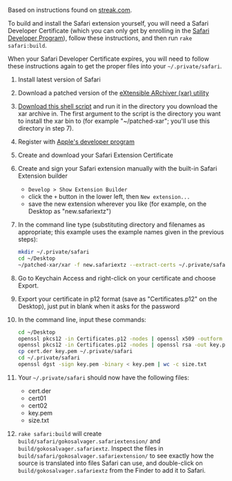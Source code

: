 Based on instructions found on
[streak.com](http://developer.streak.com/2013/01/how-to-build-safari-extension-using.html).

To build and install the Safari extension yourself, you will need a Safari
Developer Certificate (which you can only get by enrolling in the
[Safari Developer Program](https://developer.apple.com/programs/safari/)), follow
these instructions, and then run `rake safari:build`.

When your Safari Developer Certificate expires, you will need to follow these
instructions again to get the proper files into your `~/.private/safari`.

1. Install latest version of Safari

2. Download a patched version of the
   [eXtensible ARchiver (xar) utility](https://github.com/downloads/mackyle/xar/xar-1.6.1.tar.gz)

3. [Download this shell script](https://gist.github.com/omarstreak/4561451) and
   run it in the directory you download the xar archive in. The first argument
   to the script is the directory you want to install the xar bin to (for
   example "~/patched-xar"; you'll use this directory in step 7).

4. Register with
   [Apple's developer program](https://developer.apple.com/programs/safari/)

5. Create and download your Safari Extension Certificate

6. Create and sign your Safari extension manually with the built-in Safari
   Extension builder
     * `Develop > Show Extension Builder`
     * click the `+` button in the lower left, then `New extension...`
     * save the new extension wherever you like (for example, on the Desktop as
       "new.safariextz")

7. In the command line type (substituting directory and filenames as
   appropriate; this example uses the example names given in the previous
   steps):

    ```bash
    mkdir ~/.private/safari
    cd ~/Desktop
    ~/patched-xar/xar -f new.safariextz --extract-certs ~/.private/safari
    ```

8. Go to Keychain Access and right-click on your certificate and choose Export.

9. Export your certificate in p12 format (save as "Certificates.p12" on the
   Desktop), just put in blank when it asks for the password

10. In the command line, input these commands:

    ```bash
    cd ~/Desktop
    openssl pkcs12 -in Certificates.p12 -nodes | openssl x509 -outform der -out cert.der
    openssl pkcs12 -in Certificates.p12 -nodes | openssl rsa -out key.pem
    cp cert.der key.pem ~/.private/safari
    cd ~/.private/safari
    openssl dgst -sign key.pem -binary < key.pem | wc -c size.txt
    ```

11. Your `~/.private/safari` should now have the following files:
    * cert.der
    * cert01
    * cert02
    * key.pem
    * size.txt

12. `rake safari:build` will create `build/safari/gokosalvager.safariextension/`
    and `build/gokosalvager.safariextz`. Inspect the files in
    `build/safari/gokosalvager.safariextension/` to see exactly how the source
    is translated into files Safari can use, and double-click on
    `build/gokosalvager.safariextz` from the Finder to add it to Safari.
